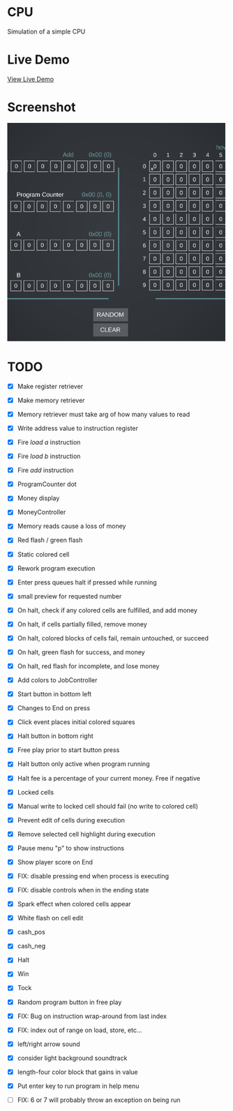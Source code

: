 # CPU

Simulation of a simple CPU

# Live Demo

[View Live Demo](https://richardhayes.itch.io/the-central-processing-unit)

# Screenshot

[![](./screenshot.png)](https://richardhayes.itch.io/the-central-processing-unit)

# TODO

- [x] Make register retriever
- [x] Make memory retriever
- [x] Memory retriever must take arg of how many values to read
- [x] Write address value to instruction register
- [x] Fire *load a* instruction
- [x] Fire *load b* instruction
- [x] Fire *add* instruction
- [x] ProgramCounter dot
- [x] Money display
- [x] MoneyController
- [x] Memory reads cause a loss of money
- [x] Red flash / green flash
- [x] Static colored cell
- [x] Rework program execution
- [x] Enter press queues halt if pressed while running
- [x] small preview for requested number
- [x] On halt, check if any colored cells are fulfilled, and add money
- [x] On halt, if cells partially filled, remove money
- [x] On halt, colored blocks of cells fail, remain untouched, or succeed
- [x] On halt, green flash for success, and money
- [x] On halt, red flash for incomplete, and lose money
- [x] Add colors to JobController
- [x] Start button in bottom left
- [x] Changes to End on press
- [x] Click event places initial colored squares
- [x] Halt button in bottom right
- [x] Free play prior to start button press
- [x] Halt button only active when program running
- [x] Halt fee is a percentage of your current money. Free if negative
- [x] Locked cells
- [x] Manual write to locked cell should fail (no write to colored cell)
- [x] Prevent edit of cells during execution
- [x] Remove selected cell highlight during execution
- [x] Pause menu "p" to show instructions
- [x] Show player score on End
- [x] FIX: disable pressing end when process is executing
- [x] FIX: disable controls when in the ending state
- [x] Spark effect when colored cells appear
- [x] White flash on cell edit
- [x] cash_pos
- [x] cash_neg
- [x] Halt
- [x] Win
- [x] Tock
- [x] Random program button in free play
- [x] FIX: Bug on instruction wrap-around from last index
- [x] FIX: index out of range on load, store, etc...
- [x] left/right arrow sound
- [x] consider light background soundtrack
- [x] length-four color block that gains in value

- [x] Put enter key to run program in help menu
- [ ] FIX: 6 or 7 will probably throw an exception on being run
